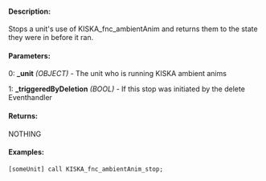 #### Description:
Stops a unit's use of KISKA_fnc_ambientAnim and returns them to the state they were in before it ran.

#### Parameters:
0: **_unit** *(OBJECT)* - The unit who is running KISKA ambient anims

1: **_triggeredByDeletion** *(BOOL)* - If this stop was initiated by the delete Eventhandler

#### Returns:
NOTHING

#### Examples:
```sqf
[someUnit] call KISKA_fnc_ambientAnim_stop;
```

